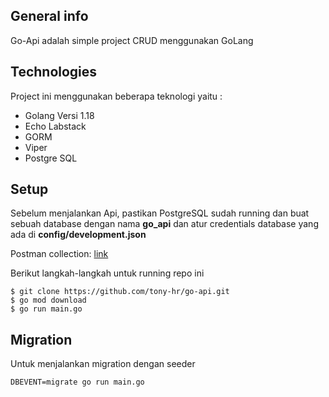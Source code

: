 ## General info
Go-Api adalah simple project CRUD menggunakan GoLang


## Technologies
Project ini menggunakan beberapa teknologi yaitu :
* Golang Versi 1.18
* Echo Labstack 
* GORM
* Viper
* Postgre SQL

## Setup
Sebelum menjalankan Api, pastikan PostgreSQL sudah running dan buat sebuah database dengan nama **go_api** dan atur credentials database yang ada di **config/development.json**

Postman collection: [link](https://www.getpostman.com/collections/f181256659ef69f180e3)

Berikut langkah-langkah untuk running repo ini

```
$ git clone https://github.com/tony-hr/go-api.git
$ go mod download
$ go run main.go
```

## Migration

Untuk menjalankan migration dengan seeder

```DBEVENT=migrate go run main.go```
